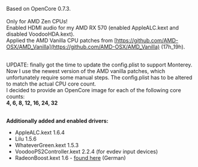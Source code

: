 Based on OpenCore 0.7.3.<br/><br/>
Only for AMD Zen CPUs!<br/>
Enabled HDMI audio for my AMD RX 570 (enabled AppleALC.kext and disabled VoodooHDA.kext).<br/>
Applied the AMD Vanilla CPU patches from [https://github.com/AMD-OSX/AMD_Vanilla](https://github.com/AMD-OSX/AMD_Vanilla) (17h_19h).<br/><br/>

UPDATE: finally got the time to update the config.plist to support Monterey.<br/>
Now I use the newest version of the AMD vanilla patches, which unfortunately require some manual steps. The config.plist has to be altered to match the actual CPU core count.<br/>
I decided to provide an OpenCore image for each of the following core counts:<br/>
**4, 6, 8, 12, 16, 24, 32**<br/><br/>

**Additionally added and enabled drivers:**<br/>
- AppleALC.kext 1.6.4
- Lilu 1.5.6
- WhateverGreen.kext 1.5.3
- VoodooPS2Controller.kext 2.2.4 (for evdev input devices)
- RadeonBoost.kext 1.6 - [found here](https://www.hackintosh-forum.de/forum/thread/47791-radeonboost-kext-benchmark-scores-wie-am-echten-mac-unter-windows/) (German)
